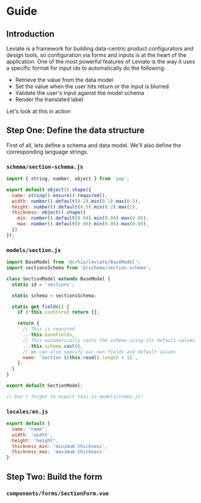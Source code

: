 # Guide

## Introduction

Leviate is a framework for building data-centric product configurators and design tools, so configuration via forms and inputs is at the heart of the application. One of the most powerful features of Leviate is the way it uses a specific format for input ids to automatically do the following:

- Retrieve the value from the data model
- Set the value when the user hits return or the input is blurred
- Validate the user's input against the model schema
- Render the translated label

Let's look at this in action

## Step One: Define the data structure

First of all, lets define a schema and data model. We'll also define the corresponding language strings.

### `schema/section-schema.js`

```javascript
import { string, number, object } from 'yup';

export default object().shape({
  name: string().ensure().required(),
  width: number().default(0.2).min(0.1).max(0.5),
  height: number().default(0.5).min(0.2).max(1),
  thickness: object().shape({
    min: number().default(0.04).min(0.04).max(0.06),
    max: number().default(0.06).min(0.06).max(0.08),
  })
});

```


### `models/section.js`

```javascript
import BaseModel from '@crhio/leviate/BaseModel';
import sectionsSchema from '@/schema/section-schema';

class SectionModel extends BaseModel {
  static id = 'sections';

  static schema = sectionsSchema;

  static get fields() {
    if (!this.useStore) return {};

    return {
      // This is required
      ...this.baseFields,
      // This automatically casts the schema using its default values
      ...this.schema.cast(),
      // We can also specify our own fields and default values 
      name: `Section ${this.read().length + 1}`,
    };
  }
}

export default SectionModel;

// Don't forget to export this in models/index.js!

```

### `locales/en.js`
```javascript
export default {
  name: 'name',
  width: 'width',
  height: 'height',
  thickness_min: 'minimum thickness',
  thickness_max: 'maximum thickness'
}
```

## Step Two: Build the form

### `components/forms/SectionForm.vue`

```javascript

```

